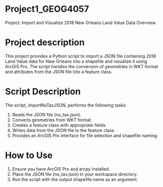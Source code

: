 # Project1_GEOG4057
Project: Import and Visualize 2018 New Orleans Land Value Data
Overview
# Project description
This project provides a Python script to import a JSON file containing 2018 Land Value data for New Orleans into a shapefile and visualize it using ArcGIS Pro. The script handles the conversion of geometries in WKT format and attributes from the JSON file into a feature class.

# Script Description
The script, importNoTaxJSON, performs the following tasks:
1.	Reads the JSON file (no_tax.json).
2.	Converts geometries from WKT format.
3.	Creates a feature class with appropriate fields.
4.	Writes data from the JSON file to the feature class.
5.	Provides an ArcGIS Pro interface for file selection and shapefile naming.
   
# How to Use
1.	Ensure you have ArcGIS Pro and arcpy installed.
2.	Place the JSON file (no_tax.json) in your workspace directory.
3.	Run the script with the output shapefile name as an argument.
   
